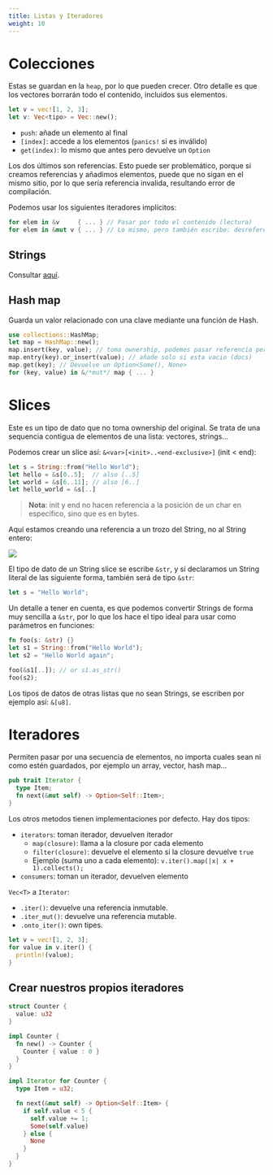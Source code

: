 ```yaml
---
title: Listas y Iteradores
weight: 10
---
```



# Colecciones

Estas se guardan en la `heap`, por lo que pueden crecer. Otro detalle es que los
vectores borrarán todo el contenido, incluidos sus elementos.

```rs
let v = vec![1, 2, 3];
let v: Vec<tipo> = Vec::new();
```

+ `push`: añade un elemento al final
+ `[index]`: accede a los elementos (`panics!` si es inválido)
+ `get(index)`: lo mismo que antes pero devuelve un `Option`

Los dos últimos son referencias. Esto puede ser problemático, porque si creamos
referencias y añadimos elementos, puede que no sigan en el mismo sitio, por lo
que sería referencia invalida, resultando error de compilación.

Podemos usar los siguientes iteradores implícitos:

```rs
for elem in &v     { ... } // Pasar por todo el contenido (lectura)
for elem in &mut v { ... } // Lo mismo, pero también escribe: desreferencia con *
```


## Strings

Consultar [aquí](strings.md).


## Hash map

Guarda un valor relacionado con una clave mediante una función de Hash.

```rs
use collections::HashMap;
let map = HashMap::new();
map.insert(key, value); // toma ownership, podemos pasar referencia pero necesita de lifetimes
map.entry(key).or_insert(value); // añade solo si esta vacio (docs)
map.get(key); // Devuelve un Option<Some(), None>
for (key, value) in &/*mut*/ map { ... }
```


# Slices

Este es un tipo de dato que no toma ownership del original. Se trata de una
sequencia contigua de elementos de una lista: vectores, strings...

Podemos crear un slice así: `&<var>[<init>..<end-exclusive>]` (init < end):

```rs
let s = String::from("Hello World");
let hello = &s[0..5];  // also [..5]
let world = &s[6..11]; // also [6..]
let hello_world = &s[..]
```

> **Nota**: init y end no hacen referencia a la posición de un char en
> específico, sino que es en bytes.

Aquí estamos creando una referencia a un trozo del String, no al String entero:

![](https://doc.rust-lang.org/book/img/trpl04-06.svg)

El tipo de dato de un String slice se escribe `&str`, y si declaramos un String
literal de las siguiente forma, también será de tipo `&str`:

```rs
let s = "Hello World";
```

Un detalle a tener en cuenta, es que podemos convertir Strings de forma muy
sencilla a `&str`, por lo que los hace el tipo ideal para usar como parámetros
en funciones:

```rs
fn foo(s: &str) {}
let s1 = String::from("Hello World");
let s2 = "Hello World again";

foo(&s1[..]); // or s1.as_str()
foo(s2);
```

Los tipos de datos de otras listas que no sean Strings, se escriben por ejemplo
así: `&[u8]`.



# Iteradores

Permiten pasar por una secuencia de elementos, no importa cuales sean ni como
estén guardados, por ejemplo un array, vector, hash map...

```rs
pub trait Iterator {
  type Item;
  fn next(&mut self) -> Option<Self::Item>;
}
```

Los otros metodos tienen implementaciones por defecto. Hay dos tipos:
+ `iterators`: toman iterador, devuelven iterador
  - `map(closure)`: llama a la closure por cada elemento
  - `filter(closure)`: devuelve el elemento si la closure devuelve `true`
  - Ejemplo (suma uno a cada elemento): `v.iter().map(|x| x + 1).collects();`
+ `consumers`: toman un iterador, devuelven elemento

`Vec<T>` a `Iterator`:
+ `.iter()`: devuelve una referencia inmutable.
+ `.iter_mut()`: devuelve una referencia mutable.
+ `.onto_iter()`: own tipes.

```rs
let v = vec![1, 2, 3];
for value in v.iter() {
  println!(value);
}
```


## Crear nuestros propios iteradores

```rs
struct Counter {
  value: u32
}

impl Counter {
  fn new() -> Counter {
    Counter { value : 0 }
  }
}

impl Iterator for Counter {
  type Item = u32;

  fn next(&mut self) -> Option<Self::Item> {
    if self.value < 5 {
      self.value += 1;
      Some(self.value)
    } else {
      None
    }
  }
}
```
